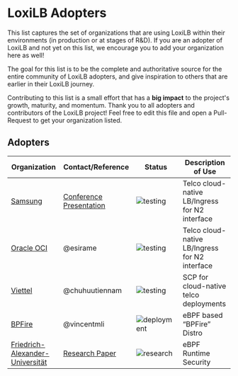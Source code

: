 # LoxiLB Adopters

This list captures the set of organizations that are using LoxiLB within their environments
(in production or at stages of R&D). If you are an adopter of LoxiLB and not yet on this 
list, we encourage you to add your organization here as well!

The goal for this list is to be the complete and authoritative source for the entire community of
LoxiLB adopters, and give inspiration to others that are earlier in their LoxiLB journey.

Contributing to this list is a small effort that has a **big impact** to the project's growth,
maturity, and momentum.  Thank you to all adopters and contributors of the LoxiLB project!
Feel free to edit this file and open a Pull-Request to get your organization listed.

## Adopters  

| Organization | Contact/Reference | Status | Description of Use |
| ------------ | ------- | ------| ------------------ |
| [Samsung](https://upbound.io) | [Conference Presentation](https://m.blog.naver.com/PostView.naver?blogId=n_cloudplatform&logNo=223518118906&navType=by) | ![testing](https://img.shields.io/badge/development%20&%20testing-green) | Telco cloud-native LB/Ingress for N2 interface |
| [Oracle OCI](https://www.oracle.com/) | @esirame | ![testing](https://img.shields.io/badge/development%20&%20testing-green) | Telco cloud-native LB/Ingress for N2 interface |
| [Viettel](https://vietteltelecom.vn/) | @chuhuutiennam | ![testing](https://img.shields.io/badge/development%20&%20testing-green) | SCP for cloud-native telco deployments|
| [BPFire](http://www.firebeeos.com/) | @vincentmli | ![deployment](https://img.shields.io/badge/deployment-blue) | eBPF based “BPFire” Distro | 
| [Friedrich-Alexander-Universität](https://www.fau.de/)| [Research Paper](https://arxiv.org/pdf/2405.00078) | ![research](https://img.shields.io/badge/research-orange) | eBPF Runtime Security |
